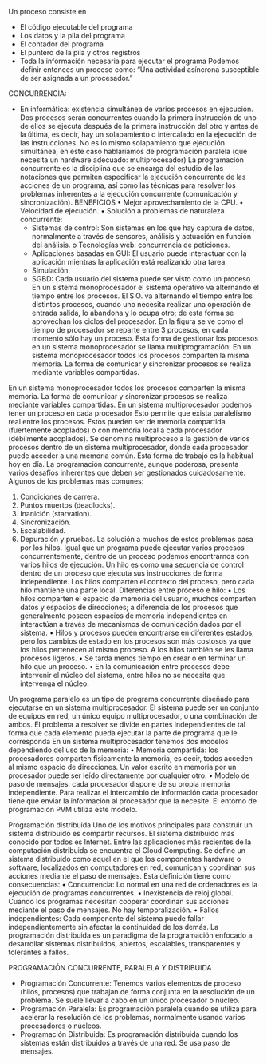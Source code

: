 Un proceso consiste en 
- El código ejecutable del programa 
- Los datos y la pila del programa 
- El contador del programa 
- El puntero de la pila y otros registros
- Toda la información necesaria para ejecutar el programa
Podemos definir entonces un proceso como: “Una actividad asíncrona susceptible de ser asignada a un procesador.”

CONCURRENCIA: 
- En informática: existencia simultánea de varios procesos en ejecución.
Dos procesos serán concurrentes cuando la primera instrucción de uno de ellos se ejecuta después de la primera instrucción del otro y antes de la última, es decir, hay un solapamiento o intercalado en la ejecución de las instrucciones. No es lo mismo solapamiento que ejecución simultánea, en este caso hablaríamos de programación paralela (que necesita un hardware adecuado: multiprocesador)
La programación concurrente es la disciplina que se encarga del estudio de las notaciones que permiten especificar la ejecución concurrente de las acciones de un programa, así como las técnicas para resolver los problemas inherentes a la ejecución concurrente (comunicación y sincronización).
BENEFICIOS 
• Mejor aprovechamiento de la CPU.
• Velocidad de ejecución. 
• Solución a problemas de naturaleza concurrente: 
	- Sistemas de control: Son sistemas en los que hay captura de datos, normalmente a través de sensores, análisis y actuación en función del análisis. o Tecnologías web: concurrencia de peticiones. 
	- Aplicaciones basadas en GUI: El usuario puede interactuar con la aplicación mientras la aplicación está realizando otra tarea. 
	- Simulación. 
	- SGBD: Cada usuario del sistema puede ser visto como un proceso.
En un sistema monoprocesador el sistema operativo va alternando el tiempo entre los procesos. El S.O. va alternando el tiempo entre los distintos procesos, cuando uno necesita realizar una operación de entrada salida, lo abandona y lo ocupa otro; de esta forma se aprovechan los ciclos del procesador. En la figura se ve como el tiempo de procesador se reparte entre 3 procesos, en cada momento sólo hay un proceso. Esta forma de gestionar los procesos en un sistema monoprocesador se llama multiprogramación: En un sistema monoprocesador todos los procesos comparten la misma memoria. La forma de comunicar y sincronizar procesos se realiza mediante variables compartidas.

En un sistema monoprocesador todos los procesos comparten la misma memoria. La forma de comunicar y sincronizar procesos se realiza mediante variables compartidas. En un sistema multiprocesador podemos tener un proceso en cada procesador Esto permite que exista paralelismo real entre los procesos. Estos pueden ser de memoria compartida (fuertemente acoplados) o con memoria local a cada procesador (débilmente acoplados). Se denomina multiproceso a la gestión de varios procesos dentro de un sistema multiprocesador, donde cada procesador puede acceder a una memoria común. Esta forma de trabajo es la habitual hoy en día.
La programación concurrente, aunque poderosa, presenta varios desafíos inherentes que deben ser gestionados cuidadosamente. Algunos de los problemas más comunes: 
1. Condiciones de carrera. 
2. Puntos muertos (deadlocks). 
3. Inanición (starvation). 
4. Sincronización. 
5. Escalabilidad. 
6. Depuración y pruebas.
La solución a muchos de estos problemas pasa por los hilos. Igual que un programa puede ejecutar varios procesos concurrentemente, dentro de un proceso podemos encontrarnos con varios hilos de ejecución. Un hilo es como una secuencia de control dentro de un proceso que ejecuta sus instrucciones de forma independiente.
Los hilos comparten el contexto del proceso, pero cada hilo mantiene una parte local. 
Diferencias entre proceso e hilo: 
• Los hilos comparten el espacio de memoria del usuario, muchos comparten datos y espacios de direcciones; a diferencia de los procesos que generalmente poseen espacios de memoria independientes en interactúan a través de mecanismos de comunicación dados por el sistema. 
• Hilos y procesos pueden encontrarse en diferentes estados, pero los cambios de estado en los procesos son más costosos ya que los hilos pertenecen al mismo proceso. A los hilos también se les llama procesos ligeros. 
• Se tarda menos tiempo en crear o en terminar un hilo que un proceso.
• En la comunicación entre procesos debe intervenir el núcleo del sistema, entre hilos no se necesita que intervenga el núcleo.

Un programa paralelo es un tipo de programa concurrente diseñado para ejecutarse en un sistema multiprocesador. El sistema puede ser un conjunto de equipos en red, un único equipo multiprocesador, o una combinación de ambos. El problema a resolver se divide en partes independientes de tal forma que cada elemento pueda ejecutar la parte de programa que le corresponda
En un sistema multiprocesador tenemos dos modelos dependiendo del uso de la memoria: 
• Memoria compartida: los procesadores comparten físicamente la memoria, es decir, todos acceden al mismo espacio de direcciones. Un valor escrito en memoria por un procesador puede ser leído directamente por cualquier otro.
• Modelo de paso de mensajes: cada procesador dispone de su propia memoria independiente. Para realizar el intercambio de información cada procesador tiene que enviar la información al procesador que la necesite. El entorno de programación PVM utiliza este modelo.

Programación distribuida
Uno de los motivos principales para construir un sistema distribuido es compartir recursos. El sistema distribuido más conocido por todos es Internet. Entre las aplicaciones más recientes de la computación distribuida se encuentra el Cloud Computing. 
Se define un sistema distribuido como aquel en el que los componentes hardware o software, localizados en computadores en red, comunican y coordinan sus acciones mediante el paso de mensajes. Esta definición tiene como consecuencias: 
• Concurrencia: Lo normal en una red de ordenadores es la ejecución de programas concurrentes. 
• Inexistencia de reloj global. Cuando los programas necesitan cooperar coordinan sus acciones mediante el paso de mensajes. No hay temporalización. 
• Fallos independientes: Cada componente del sistema puede fallar independientemente sin afectar la continuidad de los demás.
La programación distribuida es un paradigma de la programación enfocado a desarrollar sistemas distribuidos, abiertos, escalables, transparentes y tolerantes a fallos.

PROGRAMACIÓN CONCURRENTE, PARALELA Y DISTRIBUIDA
- Programación Concurrente: Tenemos varios elementos de proceso (hilos, procesos) que trabajan de forma conjunta en la resolución de un problema. Se suele llevar a cabo en un único procesador o núcleo. 
- Programación Paralela: Es programación paralela cuando se utiliza para acelerar la resolución de los problemas, normalmente usando varios procesadores o núcleos. 
- Programación Distribuida: Es programación distribuida cuando los sistemas están distribuidos a través de una red. Se usa paso de mensajes.